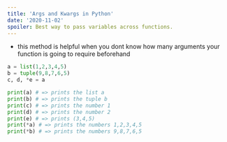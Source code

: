```yaml
---
title: 'Args and Kwargs in Python'
date: '2020-11-02'
spoiler: Best way to pass variables across functions.
---
```


- this method is helpful when you dont know how many arguments your function is going to require beforehand

```python
a = list(1,2,3,4,5)
b = tuple(9,8,7,6,5)
c, d, *e = a

print(a) # => prints the list a
print(b) # => prints the tuple b
print(c) # => prints the number 1
print(d) # => prints the number 2
print(e) # => prints (3,4,5)
print(*a) # => prints the numbers 1,2,3,4,5
print(*b) # => prints the numbers 9,8,7,6,5
```